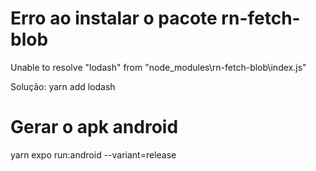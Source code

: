 # Erro ao instalar o pacote rn-fetch-blob

Unable to resolve "lodash" from "node_modules\rn-fetch-blob\index.js"

Solução:
yarn add lodash

# Gerar o apk android

yarn expo run:android --variant=release
